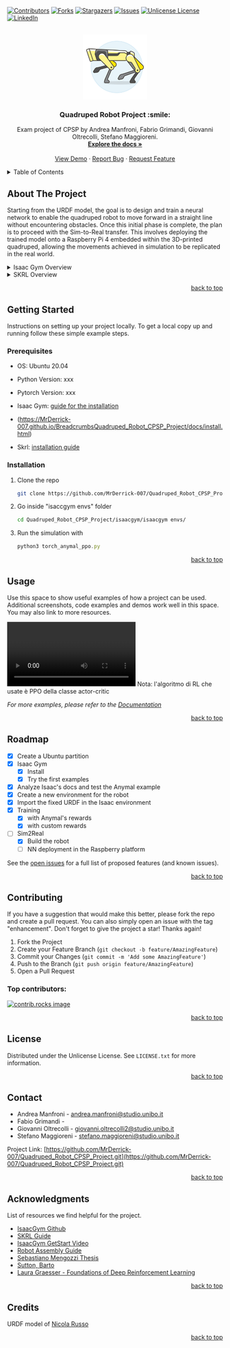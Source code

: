 <a id="readme-top"></a>

[![Contributors][contributors-shield]][contributors-url]
[![Forks][forks-shield]][forks-url]
[![Stargazers][stars-shield]][stars-url]
[![Issues][issues-shield]][issues-url]
[![Unlicense License][license-shield]][license-url]
[![LinkedIn][linkedin-shield]][linkedin-url]



<!-- PROJECT LOGO -->
<br />
<div align="center">
  <a href="https://github.com/MrDerrick-007/Quadruped_Robot_CPSP_Project">
    <img src="images/logo.png" alt="Logo" width="150" height="150">
  </a>

  <h3 align="center">Quadruped Robot Project :smile:
</h3>

  <p align="center">
    Exam project of CPSP by 
     Andrea Manfroni,
     Fabrio Grimandi, 
     Giovanni Oltrecolli, 
     Stefano Maggioreni.
    <br />
    <a href="https://github.com/MrDerrick-007/Quadruped_Robot_CPSP_Project"><strong>Explore the docs »</strong></a>
    <br />
    <br />
    <a href="https://github.com/MrDerrick-007/Quadruped_Robot_CPSP_Project">View Demo</a>
    ·
    <a href="https://github.com/MrDerrick-007/Quadruped_Robot_CPSP_Project/issues/new?labels=bug&template=bug-report---.md">Report Bug</a>
    ·
    <a href="https://github.com/MrDerrick-007/Quadruped_Robot_CPSP_Project/issues/new?labels=enhancement&template=feature-request---.md">Request Feature</a>
  </p>
</div>



<!-- TABLE OF CONTENTS -->
<details>
  <summary>Table of Contents</summary>
  <ol>
    <li>
      <a href="#about-the-project">About The Project</a>
      <ul>
        <li><a href="#built-with">Built With</a></li>
      </ul>
    </li>
    <li>
      <a href="#getting-started">Getting Started</a>
      <ul>
        <li><a href="#prerequisites">Prerequisites</a></li>
        <li><a href="#installation">Installation</a></li>
      </ul>
    </li>
    <li><a href="#usage">Usage</a></li>
    <li><a href="#roadmap">Roadmap</a></li>
    <li><a href="#contributing">Contributing</a></li>
    <li><a href="#license">License</a></li>
    <li><a href="#contact">Contact</a></li>
    <li><a href="#acknowledgments">Acknowledgments</a></li>
  </ol>
</details>



<!-- ABOUT THE PROJECT -->
## About The Project
Starting from the URDF model, the goal is to design and train a neural network to enable the quadruped robot to move forward in a straight line without encountering obstacles. Once this initial phase is complete, the plan is to proceed with the Sim-to-Real transfer. This involves deploying the trained model onto a Raspberry Pi 4 embedded within the 3D-printed quadruped, allowing the movements achieved in simulation to be replicated in the real world.

<details>
  <summary>Isaac Gym Overview</summary>
  <ol>
    Isaac Gym is NVIDIA’s prototype physics simulation environment for reinforcement learning research. It allows developers to experiment with end-to-end      GPU accelerated RL for physically based systems. Unlike other similar ‘gym’ style systems, in Isaac Gym, simulation can run on the GPU, storing results in GPU     tensors rather than copying them back to CPU memory. Isaac Gym includes a basic PPO implementation and a straightforward RL task system that can be used with      it, but users may substitute alternative task systems and RL algorithms as desired. 

  **More information on** 
    https://developer.nvidia.com/isaac-gym
</ol>
</details>


<details>
  <summary>SKRL Overview</summary>
  <ol>
    Skrl is an open-source library for Reinforcement Learning written in Python. It allows loading and configuring NVIDIA Isaac Gym environments, enabling agents’ simultaneous training by scopes (subsets of environments among all available environments), which may or may not share resources, in the same run.

  **Please, visit the documentation for usage details and examples** https://skrl.readthedocs.io
</ol>
</details>

<p align="right"><a href="#readme-top">back to top</a></p>



<!--### Built With

This section should list any major frameworks/libraries used to bootstrap your project. Leave any add-ons/plugins for the acknowledgements section. Here are a few examples.

* [![Next][Next.js]][Next-url]
* [![React][React.js]][React-url]
* [![Vue][Vue.js]][Vue-url]
* [![Angular][Angular.io]][Angular-url]
* [![Svelte][Svelte.dev]][Svelte-url]
* [![Laravel][Laravel.com]][Laravel-url]
* [![Bootstrap][Bootstrap.com]][Bootstrap-url]
* [![JQuery][JQuery.com]][JQuery-url]

<p align="right">(<a href="#readme-top">back to top</a>)</p>
-->


<!-- GETTING STARTED -->
## Getting Started

Instructions on setting up your project locally.
To get a local copy up and running follow these simple example steps.

### Prerequisites
* OS: Ubuntu 20.04

* Python Version: xxx

* Pytorch Version: xxx

* Isaac Gym: [guide for the installation](https://github.com/MrDerrick-007/Quadruped_Robot_CPSP_Project/docs/install.html)
* (https://MrDerrick-007.github.io/BreadcrumbsQuadruped_Robot_CPSP_Project/docs/install.html) 

* Skrl: [installation guide](https://skrl.readthedocs.io/en/latest/intro/installation.html)

### Installation
1. Clone the repo
   ```sh
   git clone https://github.com/MrDerrick-007/Quadruped_Robot_CPSP_Project.git
   ```
2. Go inside "isaccgym envs" folder
   ```sh
   cd Quadruped_Robot_CPSP_Project/isaacgym/isaacgym envs/
   ```
3. Run the simulation with
   ```js
   python3 torch_anymal_ppo.py 
   ```
<p align="right"><a href="#readme-top">back to top</a></p>



<!-- USAGE EXAMPLES -->
## Usage

Use this space to show useful examples of how a project can be used. Additional screenshots, code examples and demos work well in this space. You may also link to more resources.

![](videos/final-training.mp4)
Nota: l'algoritmo di RL che usate è PPO della classe actor-critic

_For more examples, please refer to the [Documentation](https://example.com)_

<p align="right"><a href="#readme-top">back to top</a></p>



<!-- ROADMAP -->
## Roadmap
- [x] Create a Ubuntu partition
- [x] Isaac Gym
    - [x] Install
    - [x] Try the first examples
- [x] Analyze Isaac's docs and test the Anymal example
- [x] Create a new environment for the robot
- [x] Import the fixed URDF in the Isaac environment
- [x] Training
    - [x] with Anymal's rewards
    - [x] with custom rewards
- [ ] Sim2Real
    - [x] Build the robot
    - [ ] NN deployment in the Raspberry platform 

See the [open issues](https://github.com/MrDerrick-007/Quadruped_Robot_CPSP_Project/issues) for a full list of proposed features (and known issues).

<p align="right"><a href="#readme-top">back to top</a></p>



<!-- CONTRIBUTING -->
## Contributing
If you have a suggestion that would make this better, please fork the repo and create a pull request. You can also simply open an issue with the tag "enhancement".
Don't forget to give the project a star! Thanks again!

1. Fork the Project
2. Create your Feature Branch (`git checkout -b feature/AmazingFeature`)
3. Commit your Changes (`git commit -m 'Add some AmazingFeature'`)
4. Push to the Branch (`git push origin feature/AmazingFeature`)
5. Open a Pull Request

### Top contributors:

<a href="https://github.com/MrDerrick-007/Quadruped_Robot_CPSP_Project/graphs/contributors">
  <img src="https://contrib.rocks/image?repo=MrDerrick-007/Quadruped_Robot_CPSP_Project" alt="contrib.rocks image" />
</a>

<p align="right"><a href="#readme-top">back to top</a></p>



<!-- LICENSE -->
## License

Distributed under the Unlicense License. See `LICENSE.txt` for more information.

<p align="right"><a href="#readme-top">back to top</a></p>



<!-- CONTACT -->
## Contact

* Andrea Manfroni - andrea.manfroni@studio.unibo.it
* Fabio Grimandi  - 
* Giovanni Oltrecolli - giovanni.oltrecolli2@studio.unibo.it
* Stefano Maggioreni - stefano.maggioreni@studio.unibo.it

Project Link: [https://github.com/MrDerrick-007/Quadruped_Robot_CPSP_Project.git](https://github.com/MrDerrick-007/Quadruped_Robot_CPSP_Project.git)

<p align="right"><a href="#readme-top">back to top</a></p>



<!-- ACKNOWLEDGMENTS -->
## Acknowledgments

List of resources we find helpful for the project.
* [IsaacGym Github](https://github.com/isaac-sim/IsaacGymEnvs/tree/main)
* [SKRL Guide](https://skrl.readthedocs.io/en/latest/intro/installation.html)
* [IsaacGym GetStart Video](https://www.youtube.com/watch?v=nleDq-oJjGk&t=916s&ab_channel=NVIDIAOmniverseYouTube)
* [Robot Assembly Guide](https://github.com/michaelkubina/SpotMicroESP32)
* [Sebastiano Mengozzi Thesis](https://amslaurea.unibo.it/28648/1/SebastianoMengozzi_Thesis.pdf)
* [Sutton, Barto](http://incompleteideas.net/book/the-book-2nd.html)
* [Laura Graesser - Foundations of Deep Reinforcement Learning](https://www.oreilly.com/library/view/foundations-of-deep/9780135172490/)
<!--* [Choose an Open Source License](https://choosealicense.com)
* [GitHub Emoji Cheat Sheet](https://www.webpagefx.com/tools/emoji-cheat-sheet)
* [Malven's Flexbox Cheatsheet](https://flexbox.malven.co/)
* [Malven's Grid Cheatsheet](https://grid.malven.co/)
* [Img Shields](https://shields.io)
* [GitHub Pages](https://pages.github.com)
* [Font Awesome](https://fontawesome.com)
* [React Icons](https://react-icons.github.io/react-icons/search)
-->
<p align="right"><a href="#readme-top">back to top</a></p>



<!-- MARKDOWN LINKS & IMAGES -->
<!-- https://www.markdownguide.org/basic-syntax/#reference-style-links -->
[contributors-shield]: https://img.shields.io/github/contributors/MrDerrick-007/Quadruped_Robot_CPSP_Project.svg?style=for-the-badge
[contributors-url]: https://github.com/MrDerrick-007/Quadruped_Robot_CPSP_Project//graphs/contributors
[forks-shield]: https://img.shields.io/github/forks/MrDerrick-007/Quadruped_Robot_CPSP_Project.svg?style=for-the-badge
[forks-url]: https://github.com/MrDerrick-007/Quadruped_Robot_CPSP_Project/network/members
[stars-shield]: https://img.shields.io/github/stars/MrDerrick-007/Quadruped_Robot_CPSP_Project.svg?style=for-the-badge
[stars-url]: https://github.com/MrDerrick-007/Quadruped_Robot_CPSP_Project/stargazers
[issues-shield]: https://img.shields.io/github/issues/MrDerrick-007/Quadruped_Robot_CPSP_Project.svg?style=for-the-badge
[issues-url]: https://github.comMrDerrick-007/Quadruped_Robot_CPSP_Project/issues
[license-shield]: https://img.shields.io/github/license/MrDerrick-007/Quadruped_Robot_CPSP_Project.svg?style=for-the-badge
[license-url]: https://github.com/MrDerrick-007/Quadruped_Robot_CPSP_Project/blob/master/LICENSE.txt
[linkedin-shield]: https://img.shields.io/badge/-LinkedIn-black.svg?style=for-the-badge&logo=linkedin&colorB=555
[linkedin-url]: https://linkedin.com
[product-screenshot]: images/screenshot.png
[Next.js]: https://img.shields.io/badge/next.js-000000?style=for-the-badge&logo=nextdotjs&logoColor=white
[Next-url]: https://nextjs.org/
[React.js]: https://img.shields.io/badge/React-20232A?style=for-the-badge&logo=react&logoColor=61DAFB
[React-url]: https://reactjs.org/
[Vue.js]: https://img.shields.io/badge/Vue.js-35495E?style=for-the-badge&logo=vuedotjs&logoColor=4FC08D
[Vue-url]: https://vuejs.org/
[Angular.io]: https://img.shields.io/badge/Angular-DD0031?style=for-the-badge&logo=angular&logoColor=white
[Angular-url]: https://angular.io/
[Svelte.dev]: https://img.shields.io/badge/Svelte-4A4A55?style=for-the-badge&logo=svelte&logoColor=FF3E00
[Svelte-url]: https://svelte.dev/
[Laravel.com]: https://img.shields.io/badge/Laravel-FF2D20?style=for-the-badge&logo=laravel&logoColor=white
[Laravel-url]: https://laravel.com
[Bootstrap.com]: https://img.shields.io/badge/Bootstrap-563D7C?style=for-the-badge&logo=bootstrap&logoColor=white
[Bootstrap-url]: https://getbootstrap.com
[JQuery.com]: https://img.shields.io/badge/jQuery-0769AD?style=for-the-badge&logo=jquery&logoColor=white
[JQuery-url]: https://jquery.com 

## Credits
URDF model of [Nicola Russo](https://github.com/nicrusso7)
<p align="right"><a href="#readme-top">back to top</a></p>
